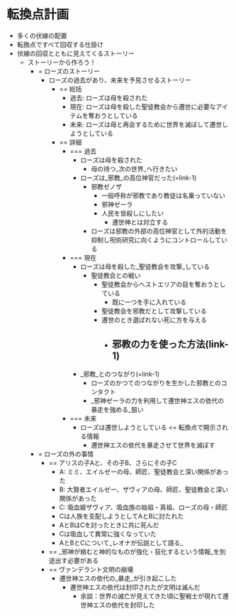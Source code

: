 # 転換点計画
- 多くの伏線の配置
- 転換点ですべて回収する仕掛け
- 伏線の回収とともに見えてくるストーリー
  - ストーリーから作ろう！
    - = ローズのストーリー
      - ローズの過去があり、未来を予見させるストーリー
        - == 総括
          - 過去: ローズは母を殺された
          - 現在: ローズは母を殺した聖徒教会から遷世に必要なアイテムを奪おうとしている
          - 未来: ローズは母と再会するために世界を滅ぼして遷世しようとしている
        - == 詳細
          - === 過去
            - ローズは母を殺された
              - 母の待つ_次の世界_へ行きたい
            - ローズは_邪教_の高位神官だった(=link-1)
              - 邪教ゼノザ
                - 一般呼称が邪教であり教徒は名乗っていない
                - 邪神ゼーラ
                - 人民を皆殺しにしたい
                  - 遷世神とは対立する
              - ローズは邪教の外部の高位神官として外的活動を抑制し呪術研究に向くようにコントロールしている
          - === 現在
            - ローズは母を殺した_聖徒教会を攻撃_している
              - 聖徒教会との戦い
                - 聖徒教会からヘストエリアの目を奪おうとしている
                  - 既に一つを手に入れている
                - 聖徒教会を邪教だとして攻撃している
                - 遷世のとき選ばれない死に方を与える
                  - 邪教の力を使った方法(link-1)
                    - 
            - _邪教_とのつながり(=link-1)
              - ローズのかつてのつながりを生かした邪教とのコンタクト
              - _邪神ゼーラの力を利用して遷世神エスの依代の暴走を強める_狙い
          - === 未来
            - ローズは遷世しようとしている <= 転換点で開示される情報
              - 遷世神エスの依代を暴走させて世界を滅ぼす
    - = ローズの外の事情
      - == アリスの子Aと、その子B、さらにその子C
        - A: ミミ、エイルゼーの母、師匠、聖徒教会と深い関係があった
        - B: 大賢者エイルゼー、ザヴィアの母、師匠、聖徒教会と深い関係があった
        - C: 吸血姫ザヴィア、吸血族の始祖・真祖、ローズの母・師匠
        - Cは人族を支配しようとしてAとBに討たれた
        - AとBはCを討ったときに共に死んだ
        - Cは吸血して異常に強くなっていた
        - AとBとCについて_レオナが伝説として語る_
      - == _邪神が絡むと神的なものが強化・狂化するという情報_を別途出す必要がある
      - == ヴァンデラント文明の崩壊
        - 遷世神エスの依代の_暴走_が引き起こした
          - 遷世神エスの依代は封印されたが文明は滅んだ
            - 余談：世界の滅亡が見えてきた頃に聖戦士が現れて遷世神エスの依代を封印した
